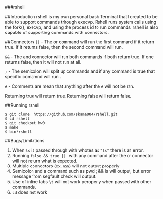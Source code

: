 ###rshell


##Introduction
rshell is my own personal bash Terminal that I created to be able to support commands trhough execvp. Rshell runs system calls using the fork(), execvp, and using the process id to run commands. rshell is also capable of supporting commands with connectors.


##Connectors
`||` - The or command will run the first command if it return true. If it returns false, then the second command will run. 

`&&` - The and connector will run both commands if both return true. If one returns false, then it will not run at all.

`;` - The semicolon will split up commands and if any command is true that specific comamnd will run .

`#` - Comments are mean that anything after the `#` will not be ran.


Returning true will return true. Returning false will return false. 

##Running rshell

 ```
 $ git clone  https://github.com/skama004/rshell.git
 $ cd rshell
 $ git checkout hw0
 $ make
 $ bin/rshell
 ```
##Bugs/Limitations

1. When `ls` is passed through with whotes as `"ls"` there is an error.
2. Running `false && true || ` with any command after the or connector will not return what is expected. 
3. Multiple connectors (ex. `&&&`) will not output properly
4. Semicolon and a command such as pwd ; && ls will output, but error message from segfault check will output.
5. Use of inline tabs `\t` will not work peroperly when passed with other commands.
6. `cd` does not work
